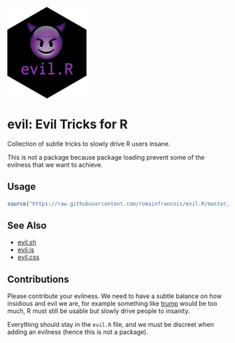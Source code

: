
![](evil.png)

# evil: Evil Tricks for R

Collection of subtle tricks to slowly drive R users insane. 

This is not a package because package loading prevent some of the evilness 
that we want to achieve. 

## Usage

```r
source("https://raw.githubusercontent.com/romainfrancois/evil.R/master/evil.R")
```

## See Also

- [evil.sh](https://github.com/mathiasbynens/evil.sh)
- [evil.js](https://github.com/kitcambridge/evil.js)
- [evil.css](https://github.com/tlrobinson/evil.css)

## Contributions

Please contribute your evilness. We need to have a subtle balance
on how insidious and evil we are, for example something 
like [trump](https://github.com/romainfrancois/trump) would be too much, 
R must still be usable but slowly drive people to insanity.

Everything should stay in the `evil.R` file, and we must be discreet
when adding an evilness (hence this is not a package). 

